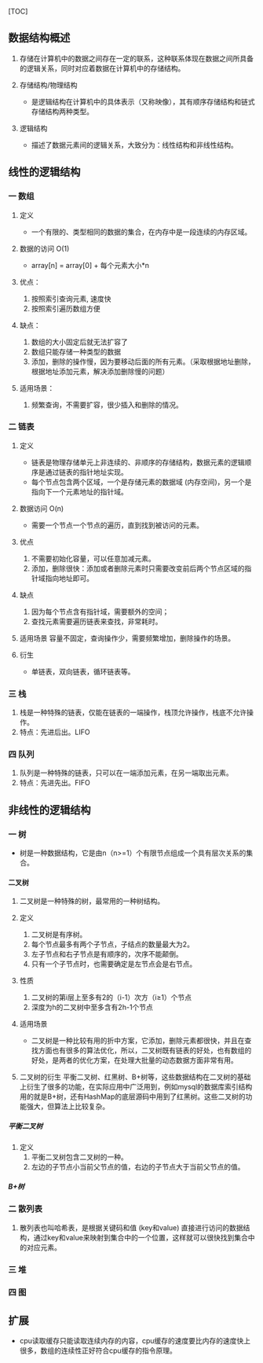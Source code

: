 [TOC]
## 数据结构概述
1. 存储在计算机中的数据之间存在一定的联系，这种联系体现在数据之间所具备的逻辑关系，同时对应着数据在计算机中的存储结构。

2. 存储结构/物理结构
    - 是逻辑结构在计算机中的具体表示（又称映像），其有顺序存储结构和链式存储结构两种类型。

3. 逻辑结构
    - 描述了数据元素间的逻辑关系，大致分为：线性结构和非线性结构。

## 线性的逻辑结构
### 一 数组
1. 定义
    - 一个有限的、类型相同的数据的集合，在内存中是一段连续的内存区域。

2. 数据的访问 O(1)
    - array[n] =  array[0] + 每个元素大小*n

3. 优点： 
    1. 按照索引查询元素, 速度快 
    2. 按照索引遍历数组方便
4. 缺点： 
    1. 数组的大小固定后就无法扩容了
    2. 数组只能存储一种类型的数据 
    3. 添加，删除的操作慢，因为要移动后面的所有元素。（采取根据地址删除，根据地址添加元素，解决添加删除慢的问题）

5. 适用场景： 
    1. 频繁查询，不需要扩容，很少插入和删除的情况。

### 二 链表
1. 定义
    - 链表是物理存储单元上非连续的、非顺序的存储结构，数据元素的逻辑顺序是通过链表的指针地址实现。  
    - 每个节点包含两个区域，一个是存储元素的数据域 (内存空间)，另一个是指向下一个元素地址的指针域。  

2. 数据访问 O(n)
    - 需要一个节点一个节点的遍历，直到找到被访问的元素。

3. 优点 
    1. 不需要初始化容量，可以任意加减元素。
    2. 添加，删除很快：添加或者删除元素时只需要改变前后两个节点区域的指针域指向地址即可。
4. 缺点
    1. 因为每个节点含有指针域，需要额外的空间； 
    2. 查找元素需要遍历链表来查找，非常耗时。

5. 适用场景
    容量不固定，查询操作少，需要频繁增加，删除操作的场景。

6. 衍生
    - 单链表，双向链表，循环链表等。 

### 三 栈
1. 栈是一种特殊的链表，仅能在链表的一端操作，栈顶允许操作，栈底不允许操作。
2. 特点：先进后出。LIFO

### 四 队列
1. 队列是一种特殊的链表，只可以在一端添加元素，在另一端取出元素。
2. 特点：先进先出。FIFO

## 非线性的逻辑结构

### 一 树
- 树是一种数据结构，它是由n（n>=1）个有限节点组成一个具有层次关系的集合。
####  二叉树
1. 二叉树是一种特殊的树，最常用的一种树结构。
2. 定义
    1. 二叉树是有序树。
    2. 每个节点最多有两个子节点，子结点的数量最大为2。 
    3. 左子节点和右子节点是有顺序的，次序不能颠倒。 
    4. 只有一个子节点时，也需要确定是左节点会是右节点。
    

3. 性质
    1. 二叉树的第i层上至多有2的（i-1）次方（i≥1）个节点
    2. 深度为h的二叉树中至多含有2h-1个节点

4. 适用场景
    - 二叉树是一种比较有用的折中方案，它添加，删除元素都很快，并且在查找方面也有很多的算法优化，所以，二叉树既有链表的好处，也有数组的好处，是两者的优化方案，在处理大批量的动态数据方面非常有用。

5. 二叉树的衍生
    平衡二叉树、红黑树、B+树等，这些数据结构在二叉树的基础上衍生了很多的功能，在实际应用中广泛用到，例如mysql的数据库索引结构用的就是B+树，还有HashMap的底层源码中用到了红黑树。这些二叉树的功能强大，但算法上比较复杂。
##### 平衡二叉树
1. 定义
    1. 平衡二叉树包含二叉树的一种。
    2. 左边的子节点小当前父节点的值，右边的子节点大于当前父节点的值。
##### B+树


### 二 散列表
1. 散列表也叫哈希表，是根据关键码和值 (key和value) 直接进行访问的数据结构，通过key和value来映射到集合中的一个位置，这样就可以很快找到集合中的对应元素。

### 三 堆

### 四 图


## 扩展
- cpu读取缓存只能读取连续内存的内容，cpu缓存的速度要比内存的速度快上很多，数组的连续性正好符合cpu缓存的指令原理。